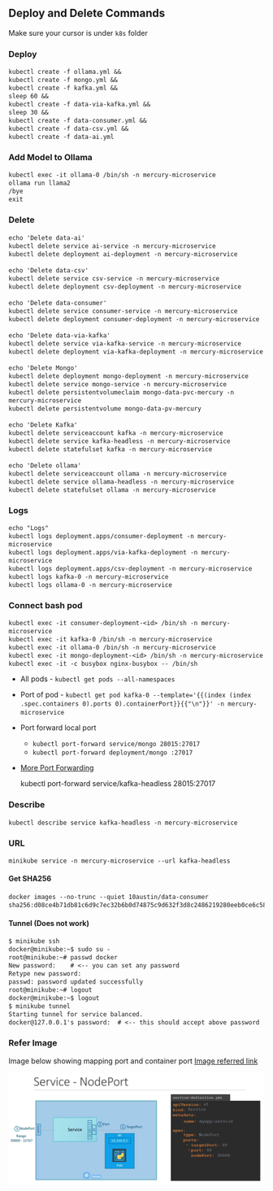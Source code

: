 ## Deploy and Delete Commands 

Make sure your cursor is under `k8s` folder  

### Deploy 

    kubectl create -f ollama.yml &&
    kubectl create -f mongo.yml && 
    kubectl create -f kafka.yml && 
    sleep 60 && 
    kubectl create -f data-via-kafka.yml && 
    sleep 30 && 
    kubectl create -f data-consumer.yml && 
    kubectl create -f data-csv.yml &&
    kubectl create -f data-ai.yml

### Add Model to Ollama

    kubectl exec -it ollama-0 /bin/sh -n mercury-microservice 
    ollama run llama2
    /bye
    exit

### Delete 

    echo 'Delete data-ai'
    kubectl delete service ai-service -n mercury-microservice
    kubectl delete deployment ai-deployment -n mercury-microservice 

    echo 'Delete data-csv'
    kubectl delete service csv-service -n mercury-microservice
    kubectl delete deployment csv-deployment -n mercury-microservice
    
    echo 'Delete data-consumer'
    kubectl delete service consumer-service -n mercury-microservice
    kubectl delete deployment consumer-deployment -n mercury-microservice

    echo 'Delete data-via-kafka'
    kubectl delete service via-kafka-service -n mercury-microservice
    kubectl delete deployment via-kafka-deployment -n mercury-microservice    

    echo 'Delete Mongo'
    kubectl delete deployment mongo-deployment -n mercury-microservice 
    kubectl delete service mongo-service -n mercury-microservice
    kubectl delete persistentvolumeclaim mongo-data-pvc-mercury -n mercury-microservice  
    kubectl delete persistentvolume mongo-data-pv-mercury 
    
    echo 'Delete Kafka'
    kubectl delete serviceaccount kafka -n mercury-microservice
    kubectl delete service kafka-headless -n mercury-microservice
    kubectl delete statefulset kafka -n mercury-microservice

    echo 'Delete ollama'
    kubectl delete serviceaccount ollama -n mercury-microservice
    kubectl delete service ollama-headless -n mercury-microservice
    kubectl delete statefulset ollama -n mercury-microservice

### Logs 
    
    echo "Logs"
    kubectl logs deployment.apps/consumer-deployment -n mercury-microservice
    kubectl logs deployment.apps/via-kafka-deployment -n mercury-microservice
    kubectl logs deployment.apps/csv-deployment -n mercury-microservice
    kubectl logs kafka-0 -n mercury-microservice
    kubectl logs ollama-0 -n mercury-microservice
    
### Connect bash pod
    
    kubectl exec -it consumer-deployment-<id> /bin/sh -n mercury-microservice
    kubectl exec -it kafka-0 /bin/sh -n mercury-microservice
    kubectl exec -it ollama-0 /bin/sh -n mercury-microservice
    kubectl exec -it mongo-deployment-<id> /bin/sh -n mercury-microservice
    kubectl exec -it -c busybox nginx-busybox -- /bin/sh

- All pods - `kubectl get pods --all-namespaces`
- Port of pod - `kubectl get pod kafka-0 --template='{{(index (index .spec.containers 0).ports 0).containerPort}}{{"\n"}}' -n mercury-microservice`
- Port forward local port
  - `kubectl port-forward service/mongo 28015:27017`
  - `kubectl port-forward deployment/mongo :27017`
- [More Port Forwarding](https://kubernetes.io/docs/tasks/access-application-cluster/port-forward-access-application-cluster/)


    kubectl port-forward service/kafka-headless 28015:27017

### Describe

    kubectl describe service kafka-headless -n mercury-microservice

### URL

    minikube service -n mercury-microservice --url kafka-headless 

[//]: # (kubectl logs deployment.apps/kafka-deployment -n mercury-microservice)

#### Get SHA256

    docker images --no-trunc --quiet 10austin/data-consumer
    sha256:d08ce4b71db81c6d9c7ec32b6b0d74875c9d632f3d8c2486219280eeb0ce6c58

#### Tunnel (Does not work)

    $ minikube ssh
    docker@minikube:~$ sudo su -
    root@minikube:~# passwd docker
    New password:    # <-- you can set any password
    Retype new password:
    passwd: password updated successfully
    root@minikube:~# logout
    docker@minikube:~$ logout
    $ minikube tunnel
    Starting tunnel for service balanced.
    docker@127.0.0.1's password:  # <-- this should accept above password

### Refer Image

Image below showing mapping port and container port [Image referred link](https://kodekloud.com/blog/clusterip-nodeport-loadbalancer/)

![Service Port Mapping](./images/ports.png)